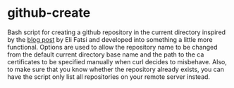 github-create
=============


Bash script for creating a github repository in the current directory inspired by the <a href="http://viget.com/extend/create-a-github-repo-from-the-command-line">blog post</a> by Eli Fatsi and developed into something a little more functional. Options are used to allow the repository name to be changed from the default current directory base name and the path to the ca certificates to be specified manually when curl decides to misbehave. Also, to make sure that you know whether the repository already exists, you can have the script only list all repositories on your remote server instead.